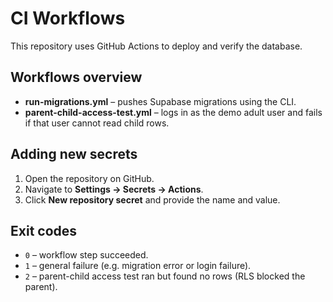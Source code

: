 # CI Workflows

This repository uses GitHub Actions to deploy and verify the database.

## Workflows overview

- **run-migrations.yml** – pushes Supabase migrations using the CLI.
- **parent-child-access-test.yml** – logs in as the demo adult user and fails if that user cannot read child rows.

## Adding new secrets

1. Open the repository on GitHub.
2. Navigate to **Settings → Secrets → Actions**.
3. Click **New repository secret** and provide the name and value.

## Exit codes

- `0` – workflow step succeeded.
- `1` – general failure (e.g. migration error or login failure).
- `2` – parent-child access test ran but found no rows (RLS blocked the parent).
